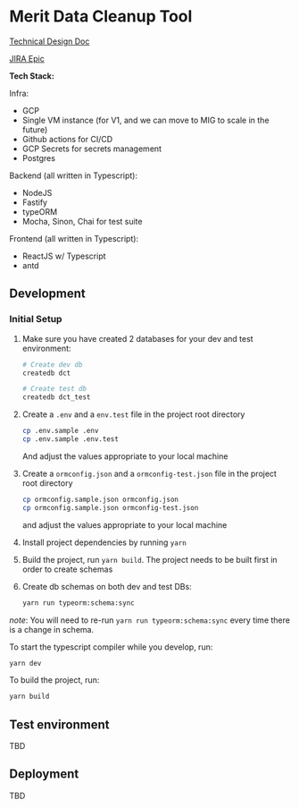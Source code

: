 # Merit Data Cleanup Tool

[Technical Design Doc](https://claimyourmerit.atlassian.net/wiki/spaces/INTG/pages/1629978642/Data+Cleanup+Tool+DCT)

[JIRA Epic](https://claimyourmerit.atlassian.net/browse/INTG-490)

**Tech Stack:**

Infra:
- GCP
- Single VM instance (for V1, and we can move to MIG to scale in the future)
- Github actions for CI/CD
- GCP Secrets for secrets management
- Postgres

Backend (all written in Typescript):
- NodeJS
- Fastify 
- typeORM
- Mocha, Sinon, Chai for test suite

Frontend (all written in Typescript):
- ReactJS w/ Typescript
- antd

## Development

### Initial Setup

1. Make sure you have created 2 databases for your dev and test environment:
	```bash
	# Create dev db
	createdb dct

	# Create test db
	createdb dct_test
	```
2. Create a `.env` and a `env.test` file in the project root directory
	```bash
	cp .env.sample .env
	cp .env.sample .env.test
	``` 
	And adjust the values appropriate to your local machine

3. Create a `ormconfig.json` and a `ormconfig-test.json` file in the project root directory
	```bash
	cp ormconfig.sample.json ormconfig.json
	cp ormconfig.sample.json ormconfig-test.json
	```
	and adjust the values appropriate to your local machine

4. Install project dependencies by running `yarn`
5. Build the project, run `yarn build`. The project needs to be built first in order to create schemas
6. Create db schemas on both dev and test DBs:
	```bash
	yarn run typeorm:schema:sync
	```

*note*: You will need to re-run `yarn run typeorm:schema:sync` every time there is a change in schema.

To start the typescript compiler while you develop, run:
```bash
yarn dev
```

To build the project, run:
```bash
yarn build
```

## Test environment
TBD

## Deployment
TBD

